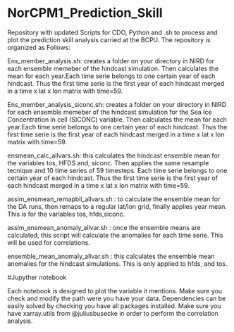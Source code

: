 # NorCPM1_Prediction_Skill
Repository with updated Scripts for CDO, Python and .sh to process and plot the prediction skill analysis carried at the BCPU.
The repository is organized as Follows:

Ens_member_analysis.sh: creates a folder on your directory in NIRD for each ensemble memeber of the hindcast simulation.
Then calculates the mean for each year.Each time serie belongs to one certain year of each hindcast. 
Thus the first time serie is the first year of each hindcast merged in a time x lat x lon matrix with time=59.

Ens_member_analysis_siconc.sh: creates a folder on your directory in NIRD for each ensemble memeber of the hindcast simulation 
for the Sea Ice Concentration in cell (SICONC) variable.
Then calculates the mean for each year.Each time serie belongs to one certain year of each hindcast. 
Thus the first time serie is the first year of each hindcast merged in a time x lat x lon matrix with time=59.

ensmean_calc_allvars.sh: this calculates the hindcast ensemble mean for the variables tos, HFDS and, siconc. 
Then applies the same resample tecnique and 10 time series of 59 timesteps.
Each time serie belongs to one certain year of each hindcast. 
Thus the first time serie is the first year of each hindcast merged in a time x lat x lon matrix with time=59.


assim_ensmean_remapbil_allvars.sh : to calculate the ensemble mean for the DA runs, then remaps to a regular lat/lon grid, 
finally applies year mean. This is for the variables tos, hfds,siconc.


assim_ensmean_anomaly_allvar.sh : once the ensemble means are calculated, this script will calculate the anomalies for each time serie. 
This will be used for correlations. 

ensemble_mean_anomaly_allvar.sh : this calculates the ensemble mean anomalies for the hindcast simulations. This is only applied to hfds, and tos. 

#Jupyther notebook

Each notebook is designed to plot the variable it mentions. Make sure you check and modify the path were you have your data. 
Dependencies can be easily solved by checking you have all packages installed. Make sure you have xarray.utils from @juliusbusecke in order to perform the 
correlation analysis. 
